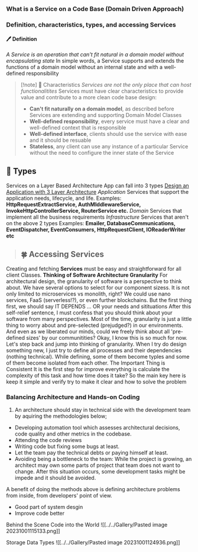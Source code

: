 ### What is a Service on a Code Base (Domain Driven Approach)
### Definition, characteristics, types, and accessing Services

#### 🖊 **Definition**
*A Service is an operation that can't fit natural in a domain model without encapsulating state*
In simple words, a Service supports and extends the functions of a domain model without an internal state and with a well-defined responsibility

> [!note] 🎨 Characteristics
> *Services are not the only place that can host functionalitites*
> Services must have clear characteristics to provide value and contribute to a more clean code base design:
> - **Can't fit naturally on a domain model**, as described before Services are extending and supporting Domain Model Classes
> - **Well-defined responsibility**, every service must have a clear and well-defined context that is responsible
> - **Well-defined interface**, clients should use the service with ease and it should be resuable
> - **Stateless**, any client can use any instance of a particular Service without the need to configure the inner state of the Service



## 🐶 Types
Services on a Layer Based Architecture App can fall into 3 types
[Design an Application with 3 Layer Architecture](https://petran.substack.com/p/design-an-application-with-3-layer?utm_source=substack&utm_campaign=post_embed&utm_medium=web)
*Application*
Services that support the application needs, lifecycle, and life.
Examples: **HttpRequestExtractService, AuthMIddlewareService, InvokeHttpControllerService, RouterService etc.**
*Domain*
Services that implement all the business requirements
*Infrastructure*
Services that aren't on the above 2 types
Examples: **Emailer, DatabaseCommunications, EventDispatcher, EventConsumers, HttpRequestClient, IOReaderWriter etc**

> ## 🍀 Accessing Services
Creating and fetching **Services** must be easy and straightforward for all client Classes.
**Thinking of Software Architecture Granularity**
For architectural design, the granularity of software is a perspective to think about. We have several options to select for our component sizess. It is not only limited to microservices vs monolith, right? We could use nano services, FaaS (serverless!?), or even further blockchains. But the first thing first, we should say 
IT DEPENDS ... OR your needs and sitituations
After this self-relief sentence, I must confess that you should think about your software from many perspectives. Most of the time, granularity is just a little thing to worry about and pre-selected (prejudged?) in our environments. And even as we liberated our minds, could we freely think about all 'pre-defined sizes' by our communitities? Okay, I know this is so much for now. Let's step back and jump into  thinking of granularity.
When I try do design something new, I just try to define all processes and their dependencies (nothing technical). While defining, some of them become typles and some of them become isolated from each other.
The Important Thing is Consistent
It is the first step for improve everything is calculate the complexity of this task and how time does it take?
So the main key here is keep it simple and verify 
try to make it clear and how to solve the problem


### Balancing Architecture and Hands-on Coding

1. An architecture should stay in technical side with the development team by aquiring the methodologies below;
- Developing automation tool which assesses architectural decisions, code quality and other metrics in the codebase.
- Attending the code reviews
- Writing code but fixing some bugs at least.
- Let the team pay the technical debts or paying himself at least.
- Avoiding being a bottleneck to the team: While the project is growing, an architect may own some parts of project that team does not want to change. After this situation occurs, some development tasks might be impede and it should be avoided.

A benefit of doing the methods above is defining architecture problems from inside, from developers' point of view.
- Good part of system desgin
- Improve code better

Behind the Scene Code into the World
![[../../Gallery/Pasted image 20231001115133.png]]

Storage Data Types
![[../../Gallery/Pasted image 20231001124936.png]]